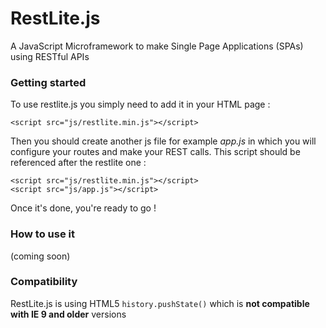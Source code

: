 # RestLite.js
A JavaScript Microframework to make Single Page Applications (SPAs) using RESTful APIs

### Getting started
To use restlite.js you simply need to add it in your HTML page :

```
<script src="js/restlite.min.js"></script>
```

Then you should create another js file for example *app.js* in which you will configure your routes and make your REST calls.
This script should be referenced after the restlite one :

```
<script src="js/restlite.min.js"></script>
<script src="js/app.js"></script>
```

Once it's done, you're ready to go !

### How to use it
(coming soon)

### Compatibility
RestLite.js is using HTML5 `history.pushState()` which is **not compatible with IE 9 and older** versions
